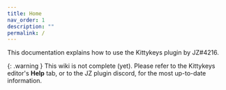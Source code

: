 ```yaml
---
title: Home
nav_order: 1
description: ""
permalink: /
---
```


This documentation explains how to use the Kittykeys plugin by JZ#4216.

{: .warning }
This wiki is not complete (yet). Please refer to the Kittykeys editor's **Help** tab, or to the JZ plugin discord, for the most up-to-date information.

